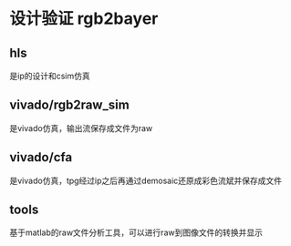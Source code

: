 # 设计验证 rgb2bayer #

## hls 

是ip的设计和csim仿真

## vivado/rgb2raw_sim

是vivado仿真，输出流保存成文件为raw

## vivado/cfa

是vivado仿真，tpg经过ip之后再通过demosaic还原成彩色流斌并保存成文件

## tools

基于matlab的raw文件分析工具，可以进行raw到图像文件的转换并显示
